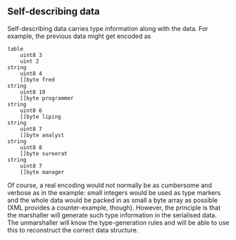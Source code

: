 ## Self-describing data

Self-describing data carries type information along with the data. For example, the previous data might get encoded as

    table
        uint8 3
        uint 2
    string
        uint8 4
        []byte fred
    string
        uint8 10 
        []byte programmer
    string
        uint8 6 
        []byte liping
    string
        uint8 7 
        []byte analyst
    string
        uint8 8 
        []byte sureerat
    string
        uint8 7
        []byte manager
    

Of course, a real encoding would not normally be as cumbersome and verbose as in the example: small integers would be used as type markers and the whole data would be packed in as small a byte array as possible (XML provides a counter-example, though). 
However, the principle is that the marshaller will generate such type information in the serialised data. The unmarshaller will know the type-generation rules and will be able to use this to reconstruct the correct data structure. 

